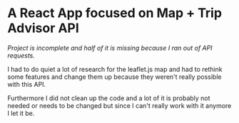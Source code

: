 # A React App focused on Map + Trip Advisor API

*Project is incomplete and half of it is missing because I ran out of API requests.*

I had to do quiet a lot of research for the leaflet.js map and had to rethink some features and change them up because they weren't really possible with this API.

Furthermore I did not clean up the code and a lot of it is probably not needed or needs to be changed but since I can't really work with it anymore I let it be.
